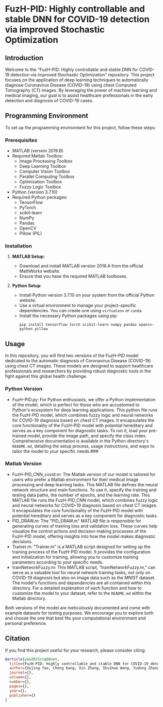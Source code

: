 # FuzH-PID: Highly controllable and stable DNN for COVID-19 detection via improved Stochastic Optimization

## Introduction

Welcome to the "FuzH-PID: Highly controllable and stable DNN for COVID-19 detection via improved Stochastic Optimization" repository. This project focuses on the application of deep learning techniques to automatically diagnose Coronavirus Disease (COVID-19) using chest Computed Tomography (CT) images. By leveraging the power of machine learning and medical imaging, our goal is to assist healthcare professionals in the early detection and diagnosis of COVID-19 cases.


## Programming Environment

To set up the programming environment for this project, follow these steps:

### Prerequisites

- MATLAB (version 2019.B)
- Required Matlab Toolbox:
  - Image Processing Toolbox
  - Deep Learning Toolbox
  - Computer Vision Toolbox
  - Parallel Computing Toolbox
  - Optimization Toolbox
  - Fuzzy Logic Toolbox
- Python (version 3.7.10)
- Required Python packages:
  - TensorFlow
  - PyTorch
  - scikit-learn
  - NumPy
  - Pandas
  - OpenCV
  - Pillow (PIL)

### Installation

1. **MATLAB Setup**:
   - Download and install MATLAB version 2019.A from the official MathWorks website.
   - Ensure that you have the required MATLAB toolboxes.

2. **Python Setup**:
   - Install Python version 3.7.10 on your system from the official Python website.
   - Use a virtual environment to manage your project-specific dependencies. You can create one using `virtualenv` or `conda`.
   - Install the necessary Python packages using pip:
     ```shell
     pip install tensorflow torch scikit-learn numpy pandas opencv-python pillow
     ```

## Usage

In this repository, you will find two versions of the FuzH-PID model dedicated to the automatic diagnosis of Coronavirus Disease (COVID-19) using chest CT images. These models are designed to support healthcare professionals and researchers by providing robust diagnostic tools in the fight against this global health challenge.

### Python Version

   - FuzH-PID.py: For Python enthusiasts, we offer a Python implementation of the model, which is perfect for those who are accustomed to Python's ecosystem for deep learning applications. This python file runs the FuzH-PID model, which combines fuzzy logic and neural networks for COVID-19 diagnosis based on chest CT images. It encapsulates the core functionality of the FuzH-PID model with potential hereditary and serves as a key component for diagnostic tasks. To run it, load your pre-trained model, provide the image path, and specify the class index. Comprehensive documentation is available in the Python directory's `README.md`, detailing the setup process, usage instructions, and ways to tailor the model to your specific needs.###

### Matlab Version

  - FuzH-PID_CNN_covid.m: The Matlab version of our model is tailored for users who prefer a Matlab environment for their medical image processing and deep learning tasks. This MATLAB file defines the neural network structure and main functions. To use it, specify the training and testing data paths, the number of epochs, and the learning rate. This MATLAB file runs the FuzH-PID_CNN model, which combines fuzzy logic and neural networks for COVID-19 diagnosis based on chest CT images. It encapsulates the core functionality of the FuzH-PID model with potential hereditary and serves as a key component for diagnostic tasks.
   - PID_DRAW.m: The "PID_DRAW.m" MATLAB file is responsible for generating curves of training loss and validation loss. These curves help visualize the control actions and decision-making processes of the FuzH-PID model, offering insights into how the model makes diagnostic decisions.
   - Trainer.m: "Trainer.m" is a MATLAB script designed for setting up the training process of the FuzH-PID model. It provides the configuration and initialization for training, allowing you to customize training parameters according to your specific needs.
   - trainNetworkFuzzy.m: This MATLAB script, "trainNetworkFuzzy.m," can serve as a valuable tool for neural network training tasks, not only on COVID-19 diagnosis but also on image data such as the MNIST dataset.
The model's functions and dependencies are all contained within this directory. For a detailed explanation of each function and how to customize the model to your dataset, refer to the `README.md` within the Matlab directory.

Both versions of the model are meticulously documented and come with example datasets for testing purposes. We encourage you to explore both and choose the one that best fits your computational environment and personal preference.

## Citation
If you find this project useful for your research, please consider citing: 
```bibtex   
@article{yao2021csgbbnet,
  title={FuzH-PID: Highly controllable and stable DNN for COVID-19 detection via improved Stochastic Optimization},
  author={Xujing Yao, Cheng Kang, Xin Zhang, Shuihua Wang, Yudong Zhang},
  journal={},
  volume={},
  number={},
  pages={},
  year={},
  publisher={}
}
```
